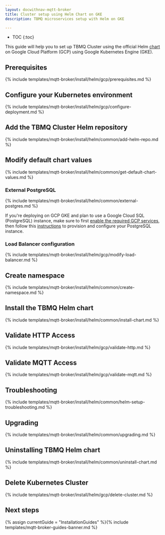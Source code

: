 ```yaml
---
layout: docwithnav-mqtt-broker
title: Cluster setup using Helm Chart on GKE
description: TBMQ microservices setup with Helm on GKE

---
```


* TOC
{:toc}

This guide will help you to set up TBMQ Cluster using the official Helm [chart](https://artifacthub.io/packages/helm/tbmq-helm-chart/tbmq-cluster) 
on Google Cloud Platform (GCP) using Google Kubernetes Engine (GKE).

## Prerequisites

{% include templates/mqtt-broker/install/helm/gcp/prerequisites.md %}

## Configure your Kubernetes environment

{% include templates/mqtt-broker/install/helm/gcp/configure-deployment.md %}

## Add the TBMQ Cluster Helm repository

{% include templates/mqtt-broker/install/helm/common/add-helm-repo.md %}

## Modify default chart values

{% include templates/mqtt-broker/install/helm/common/get-default-chart-values.md %}

### External PostgreSQL

{% include templates/mqtt-broker/install/helm/common/external-postgres.md %}

If you're deploying on GCP GKE and plan to use a Google Cloud SQL (PostgreSQL) instance, 
make sure to first [enable the required GCP services](/docs/mqtt-broker/install/cluster/gcp-cluster-setup/#enable-gcp-services), then follow this 
[instructions](/docs/mqtt-broker/install/cluster/gcp-cluster-setup/#step-5-provision-google-cloud-sql-postgresql-instance) to provision and configure your PostgreSQL instance.

### Load Balancer configuration

{% include templates/mqtt-broker/install/helm/gcp/modify-load-balancer.md %}

## Create namespace

{% include templates/mqtt-broker/install/helm/common/create-namespace.md %}

## Install the TBMQ Helm chart

{% include templates/mqtt-broker/install/helm/common/install-chart.md %}

## Validate HTTP Access

{% include templates/mqtt-broker/install/helm/gcp/validate-http.md %}

## Validate MQTT Access

{% include templates/mqtt-broker/install/helm/gcp/validate-mqtt.md %}

## Troubleshooting

{% include templates/mqtt-broker/install/helm/common/helm-setup-troubleshooting.md %}

## Upgrading

{% include templates/mqtt-broker/install/helm/common/upgrading.md %}

## Uninstalling TBMQ Helm chart

{% include templates/mqtt-broker/install/helm/common/uninstall-chart.md %}

## Delete Kubernetes Cluster

{% include templates/mqtt-broker/install/helm/gcp/delete-cluster.md %}

## Next steps

{% assign currentGuide = "InstallationGuides" %}{% include templates/mqtt-broker-guides-banner.md %}
